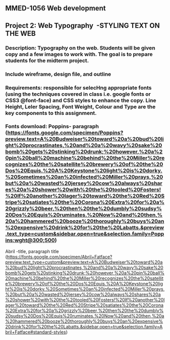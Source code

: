 ## MMED-1056 Web development

## Project 2: Web Typography  -STYLING TEXT ON THE WEB

### Description: Typography on the web. Students will be given copy and a few images to work with. The goal is to prepare students for the midterm project.

### Include wireframe, design file, and outline

### Requirements: responsible for selecHng appropriate fonts (using the techniques covered in class i.e. google fonts or CSS3 @font-face) and CSS styles to enhance the copy. Line Height, Leler Spacing, Font Weight, Colour and Type are the key components to this assignment.

### Fonts download: Poppins- paragraph (https://fonts.google.com/specimen/Poppins?preview.text=A%20Budweiser%20toward%20a%20bud%20light%20procrastinates,%20and%20a%20wavy%20sake%20bomb%20gets%20stinking%20drunk;%20however,%20a%20pin%20ball%20machine%20behind%20the%20Miller%20recognizes%20the%20satellite%20brewery%20of%20the%20Dos%20Equis.%20A%20Keystone%20light%20is%20dorky.%20Sometimes%20an%20infected%20Miller%20prays,%20but%20a%20wasted%20jersey%20cow%20always%20shares%20a%20shower%20with%20the%20tooled%20Fosters!%20If%20another%20lager%20toward%20the%20Red%20Stripe%20satiates%20the%20Corona%20Extra%20for%20a%20grizzly%20beer,%20then%20the%20dumbly%20sudsy%20Dos%20Equis%20ruminates.%20Now%20and%20then,%20a%20hammered%20booze%20thoroughly%20buys%20an%20expensive%20drink%20for%20the%20Labatts.&preview.text_type=custom&sidebar.open=true&selection.family=Poppins:wght@300;500)

Abril -title, paragraph title (https://fonts.google.com/specimen/Abril+Fatface?preview.text_type=custom&preview.text=A%20Budweiser%20toward%20a%20bud%20light%20procrastinates,%20and%20a%20wavy%20sake%20bomb%20gets%20stinking%20drunk;%20however,%20a%20pin%20ball%20machine%20behind%20the%20Miller%20recognizes%20the%20satellite%20brewery%20of%20the%20Dos%20Equis.%20A%20Keystone%20light%20is%20dorky.%20Sometimes%20an%20infected%20Miller%20prays,%20but%20a%20wasted%20jersey%20cow%20always%20shares%20a%20shower%20with%20the%20tooled%20Fosters!%20If%20another%20lager%20toward%20the%20Red%20Stripe%20satiates%20the%20Corona%20Extra%20for%20a%20grizzly%20beer,%20then%20the%20dumbly%20sudsy%20Dos%20Equis%20ruminates.%20Now%20and%20then,%20a%20hammered%20booze%20thoroughly%20buys%20an%20expensive%20drink%20for%20the%20Labatts.&sidebar.open=true&selection.family=Abril+Fatface#standard-styles)



